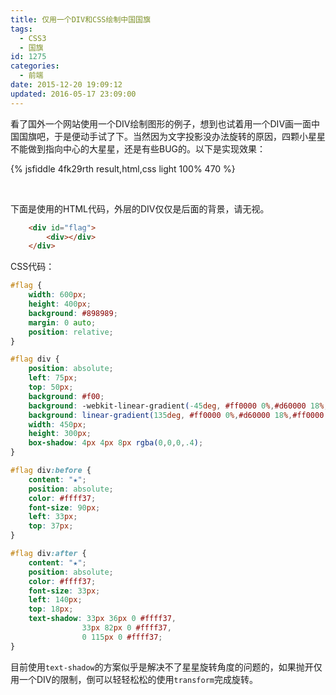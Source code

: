 ```yaml
---
title: 仅用一个DIV和CSS绘制中国国旗
tags:
  - CSS3
  - 国旗
id: 1275
categories:
  - 前端
date: 2015-12-20 19:09:12
updated: 2016-05-17 23:09:00
---
```


看了国外一个网站使用一个DIV绘制图形的例子，想到也试着用一个DIV画一面中国国旗吧，于是便动手试了下。当然因为文字投影没办法旋转的原因，四颗小星星不能做到指向中心的大星星，还是有些BUG的。以下是实现效果：

{% jsfiddle 4fk29rth result,html,css light 100% 470 %}


&nbsp;

下面是使用的HTML代码，外层的DIV仅仅是后面的背景，请无视。

```html
    <div id="flag">
        <div></div>
    </div>
```

CSS代码：

```css
#flag {
    width: 600px;
    height: 400px;
    background: #898989;
    margin: 0 auto;
    position: relative;
}

#flag div {
    position: absolute;
    left: 75px;
    top: 50px;
    background: #f00;
    background: -webkit-linear-gradient(-45deg, #ff0000 0%,#d60000 18%,#ff0000 41%,#d30000 68%,#ff0000 100%);
    background: linear-gradient(135deg, #ff0000 0%,#d60000 18%,#ff0000 41%,#d30000 68%,#ff0000 100%);
    width: 450px;
    height: 300px;
    box-shadow: 4px 4px 8px rgba(0,0,0,.4);
}

#flag div:before {
    content: "★";
    position: absolute;
    color: #ffff37;
    font-size: 90px;
    left: 33px;
    top: 37px;
}

#flag div:after {
    content: "★";
    position: absolute;
    color: #ffff37;
    font-size: 33px;
    left: 140px;
    top: 18px;
    text-shadow: 33px 36px 0 #ffff37,
                33px 82px 0 #ffff37,
                0 115px 0 #ffff37;
}

```

目前使用`text-shadow`的方案似乎是解决不了星星旋转角度的问题的，如果抛开仅用一个DIV的限制，倒可以轻轻松松的使用`transform`完成旋转。
